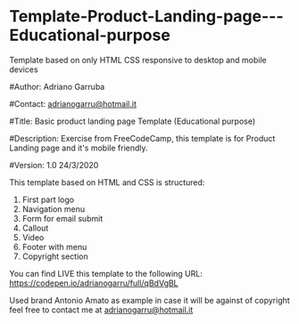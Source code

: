 # Template-Product-Landing-page---Educational-purpose
Template based on only HTML CSS responsive to desktop and mobile devices

#Author: Adriano Garruba

#Contact: adrianogarru@hotmail.it

#Title: Basic product landing page Template (Educational purpose)

#Description: Exercise from FreeCodeCamp, this template is for Product Landing page and it's mobile friendly.

#Version: 1.0 24/3/2020

This template based on HTML and CSS is structured:
1) First part logo
2) Navigation menu
3) Form for email submit
4) Callout
5) Video
6) Footer with menu
7) Copyright section

You can find LIVE this template to the following URL: https://codepen.io/adrianogarru/full/qBdVgBL

Used brand Antonio Amato as example in case it will be against of copyright feel free to contact me at adrianogarru@hotmail.it
